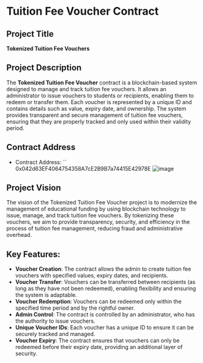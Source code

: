 # Tuition Fee Voucher Contract

## Project Title
**Tokenized Tuition Fee Vouchers**

## Project Description
The **Tokenized Tuition Fee Voucher** contract is a blockchain-based system designed to manage and track tuition fee vouchers. It allows an administrator to issue vouchers to students or recipients, enabling them to redeem or transfer them. Each voucher is represented by a unique ID and contains details such as value, expiry date, and ownership. The system provides transparent and secure management of tuition fee vouchers, ensuring that they are properly tracked and only used within their validity period.

## Contract Address
- Contract Address: ``
0x042d63EF4064754358A7cE2B9B7a74415E42978E
 ![image](https://github.com/user-attachments/assets/1420980f-03e1-4e0c-8d2b-af8bc2363a97)


## Project Vision
The vision of the Tokenized Tuition Fee Voucher project is to modernize the management of educational funding by using blockchain technology to issue, manage, and track tuition fee vouchers. By tokenizing these vouchers, we aim to provide transparency, security, and efficiency in the process of tuition fee management, reducing fraud and administrative overhead.

## Key Features:
- **Voucher Creation**: The contract allows the admin to create tuition fee vouchers with specified values, expiry dates, and recipients.
- **Voucher Transfer**: Vouchers can be transferred between recipients (as long as they have not been redeemed), enabling flexibility and ensuring the system is adaptable.
- **Voucher Redemption**: Vouchers can be redeemed only within the specified time period and by the rightful owner.
- **Admin Control**: The contract is controlled by an administrator, who has the authority to issue vouchers.
- **Unique Voucher IDs**: Each voucher has a unique ID to ensure it can be securely tracked and managed.
- **Voucher Expiry**: The contract ensures that vouchers can only be redeemed before their expiry date, providing an additional layer of security.
